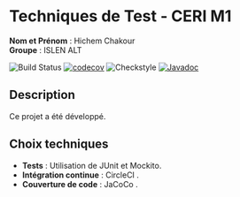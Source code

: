 # Techniques de Test - CERI M1

**Nom et Prénom** : Hichem Chakour  
**Groupe** : ISLEN ALT

![Build Status](https://circleci.com/gh/HichemChakour/ceri-m1-techniques-de-test.svg?style=svg)
[![codecov](https://codecov.io/gh/HichemChakour/ceri-m1-techniques-de-test/graph/badge.svg?token=B9YBWZ5XET)](https://codecov.io/gh/HichemChakour/ceri-m1-techniques-de-test)
![Checkstyle](https://img.shields.io/badge/Checkstyle-Passing-brightgreen)
[![Javadoc](https://img.shields.io/badge/Javadoc-Online-blue)](https://HichemChakour.github.io/ceri-m1-techniques-de-test/)


## Description
Ce projet a été développé.

## Choix techniques
- **Tests** : Utilisation de JUnit et Mockito.
- **Intégration continue** : CircleCI .
- **Couverture de code** : JaCoCo .
 
